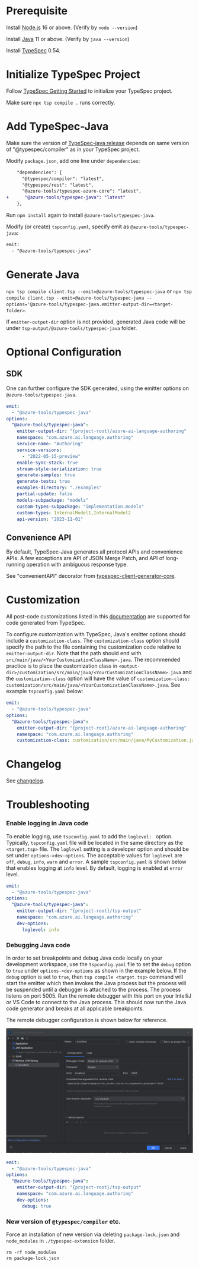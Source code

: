 # Prerequisite

Install [Node.js](https://nodejs.org/en/download/) 16 or above. (Verify by `node --version`)

Install [Java](https://docs.microsoft.com/java/openjdk/download) 11 or above. (Verify by `java --version`)

Install [TypeSpec](https://github.com/microsoft/typespec/) 0.54.

# Initialize TypeSpec Project

Follow [TypeSpec Getting Started](https://github.com/microsoft/typespec/#using-node--npm) to initialize your TypeSpec project.

Make sure `npx tsp compile .` runs correctly.

# Add TypeSpec-Java

Make sure the version of [TypeSpec-java release](https://github.com/Azure/autorest.java/releases) depends on same version of "@typespec/compiler" as in your TypeSpec project.

Modify `package.json`, add one line under `dependencies`:
```diff
    "dependencies": {
      "@typespec/compiler": "latest",
      "@typespec/rest": "latest",
      "@azure-tools/typespec-azure-core": "latest",
+      "@azure-tools/typespec-java": "latest"
    },
```

Run `npm install` again to install `@azure-tools/typespec-java`.

Modify (or create) `tspconfig.yaml`, specify emit as `@azure-tools/typespec-java`:
```diff
emit:
  - "@azure-tools/typespec-java"
```

# Generate Java

`npx tsp compile client.tsp --emit=@azure-tools/typespec-java` or `npx tsp compile client.tsp --emit=@azure-tools/typespec-java --options='@azure-tools/typespec-java.emitter-output-dir=<target-folder>`.

If `emitter-output-dir` option is not provided, generated Java code will be under `tsp-output/@azure-tools/typespec-java` folder.

# Optional Configuration

## SDK

One can further configure the SDK generated, using the emitter options on `@azure-tools/typespec-java`.

```yaml
emit:
  - "@azure-tools/typespec-java"
options:
  "@azure-tools/typespec-java":
    emitter-output-dir: "{project-root}/azure-ai-language-authoring"
    namespace: "com.azure.ai.language.authoring"
    service-name: "Authoring"
    service-versions:
      - "2022-05-15-preview"
    enable-sync-stack: true
    stream-style-serialization: true
    generate-samples: true
    generate-tests: true
    examples-directory: "./examples"
    partial-update: false
    models-subpackage: "models"
    custom-types-subpackage: "implementation.models"
    custom-types: InternalModel1,InternalModel2
    api-version: "2023-11-01"
```

## Convenience API

By default, TypeSpec-Java generates all protocol APIs and convenience APIs.
A few exceptions are API of JSON Merge Patch, and API of long-running operation with ambiguous response type.

See "convenientAPI" decorator from [typespec-client-generator-core](https://github.com/Azure/typespec-azure/tree/main/packages/typespec-client-generator-core).


# Customization
All post-code customizations listed in this [documentation](https://github.com/Azure/autorest.java/tree/main/customization-base/README.md) are supported for code generated from TypeSpec.

To configure customization with TypeSpec, Java's emitter options should include a `customization-class`. The `customization-class` option should specify the path to the file containing the customization code relative to `emitter-output-dir`. Note that the path should end with `src/main/java/<YourCustomizationClassName>.java`. The recommended practice is to place the customization class in `<output-dir>/customization/src/main/java/<YourCustomizationClassName>.java` and the `customization-class` option will have the value of `customization-class: customization/src/main/java/<YourCustomizationClassName>.java`. See example `tspconfig.yaml` below:

```yaml
emit:
  - "@azure-tools/typespec-java"
options:
  "@azure-tools/typespec-java":
    emitter-output-dir: "{project-root}/azure-ai-language-authoring"
    namespace: "com.azure.ai.language.authoring"
    customization-class: customization/src/main/java/MyCustomization.java
```

# Changelog

See [changelog](https://github.com/Azure/autorest.java/blob/main/typespec-extension/changelog.md).

# Troubleshooting

### Enable logging in Java code

To enable logging, use `tspconfig.yaml` to add the `loglevel: ` option. Typically, `tspconfig.yaml` file will be
located in the same directory as the `<target.tsp>` file. The `loglevel` setting is a developer option and should be set under `options->dev-options`. The acceptable values for `loglevel` are
`off`, `debug`, `info`, `warn` and `error`. A sample `tspconfig.yaml` is shown below that enables logging at `info` level. By default,
logging is enabled at `error` level.

```yaml
emit:
  - "@azure-tools/typespec-java"
options:
  "@azure-tools/typespec-java":
    emitter-output-dir: "{project-root}/tsp-output"
    namespace: "com.azure.ai.language.authoring"
    dev-options:
      loglevel: info
```

### Debugging Java code

In order to set breakpoints and debug Java code locally on your development workspace, use the `tspconfig.yaml` file to
set the `debug` option to `true` under `options->dev-options` as shown in the example below. If the `debug` option is set
to `true`, then `tsp compile <target.tsp>` command will start the emitter which then invokes the Java process but the process
will be suspended until a debugger is attached to the process. The process listens on port 5005. Run the remote debugger
with this port on your IntelliJ or VS Code to connect to the Java process. This should now run the Java code generator
and breaks at all applicable breakpoints.

The remote debugger configuration is shown below for reference.

![img.png](https://raw.githubusercontent.com/Azure/autorest.java/main/docs/images/remote-debugger-config.png)

```yaml
emit:
  - "@azure-tools/typespec-java"
options:
  "@azure-tools/typespec-java":
    emitter-output-dir: "{project-root}/tsp-output"
    namespace: "com.azure.ai.language.authoring"
    dev-options:
      debug: true
```

### New version of `@typespec/compiler` etc.

Force an installation of new version via deleting `package-lock.json` and `node_modules` in `./typespec-extension` folder.

```shell
rm -rf node_modules
rm package-lock.json
```
